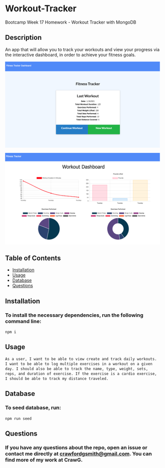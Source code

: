 # Workout-Tracker
Bootcamp Week 17 Homework - Workout Tracker with MongoDB

## Description
An app that will allow you to track your workouts and view your progress via the interactive dashboard, in order to achieve your fitness goals.
    
![Screenshot 1](https://github.com/CrawG/Workout-Tracker/blob/main/public/assets/images/Screen%20Shot%202021-01-19%20at%209.24.19%20PM.png) 

![Screenshot 2](https://github.com/CrawG/Workout-Tracker/blob/main/public/assets/images/Screen%20Shot%202021-01-19%20at%209.34.11%20PM.png) 

    
## Table of Contents
* [Installation](#installation)
* [Usage](#usage)
* [Database](#database)
* [Questions](#questions)  
    
## Installation
### To install the necessary dependencies, run the following command line:
    npm i  
    
## Usage
    As a user, I want to be able to view create and track daily workouts. I want to be able to log multiple exercises in a workout on a given day. I should also be able to track the name, type, weight, sets, reps, and duration of exercise. If the exercise is a cardio exercise, I should be able to track my distance traveled.
  
    
## Database
### To seed database, run:
    npm run seed  
    
## Questions
### If you have any questions about the repo, open an issue or contact me directly at crawfordgsmith@gmail.com. You can find more of my work at CrawG.